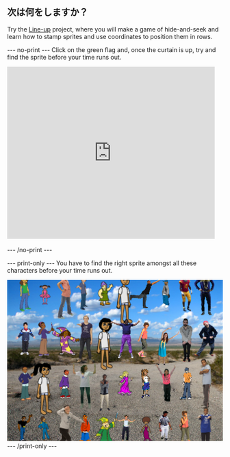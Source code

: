 ## 次は何をしますか？

Try the [Line-up](https://projects.raspberrypi.org/en/projects/lineup?utm_source=pathway&utm_medium=whatnext&utm_campaign=projects) project, where you will make a game of hide-and-seek and learn how to stamp sprites and use coordinates to position them in rows.

\--- no-print \--- Click on the green flag and, once the curtain is up, try and find the sprite before your time runs out.

<div class="scratch-preview">
  <iframe allowtransparency="true" width="485" height="402" src="https://scratch.mit.edu/projects/embed/259020474/?autostart=false" frameborder="0" scrolling="no"></iframe>
</div>

\--- /no-print \---

\--- print-only \--- You have to find the right sprite amongst all these characters before your time runs out.

![showcase](images/lineup-showcase.png) \--- /print-only \---